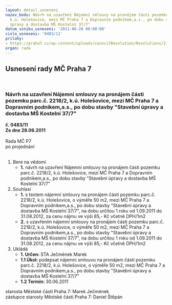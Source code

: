 ```yaml
---
layout: detail_usneseni
nazev_bodu: Návrh na uzavření Nájemní smlouvy na pronájem části pozemku parc.č. 2218/2,
  k.ú. Holešovice, mezi MČ Praha 7 a Dopravním podnikem,a.s., po dobu stavby "Stavební
  úpravy a dostavba MŠ Kostelní 37/7"
datum_vzniku_usneseni: '2011-06-28 00:00:00'
cislo_usneseni: '0483/11'
prilohy:
- https://praha7.cz/wp-content/uploads/councilResolution/Resolutions/21542/33-11-priloha_1.doc
organ: rada
---
```

<div id="ucUsn_pList" class="usn">
	<span><h2>Usnesení rady MČ Praha 7 </h2>
<br></span><div class="standBody">
<span><h3>Návrh na uzavření Nájemní smlouvy na pronájem části pozemku parc.č. 2218/2, k.ú. Holešovice, mezi MČ Praha 7 a Dopravním podnikem,a.s., po dobu stavby "Stavební úpravy a dostavba MŠ Kostelní 37/7"</h3></span><div class="center">
		<strong>č. 0483/11</strong><br>
	</div>
<div class="center">
		<strong>Ze dne 28.06.2011</strong><br><br>
	</div>Rada MČ P7<br> po projednání<br><br><ol>
<li>Bere na vědomí<ul><li>
<strong>1.</strong> návrh na uzavření Nájemní smlouvy na pronájem části pozemku parc.č. 2218/2, k.ú. Holešovice, mezi MČ Praha 7 a Dopravním podnikem,a.s., po dobu stavby "Stavební úpravy a dostavba MŠ Kostelní 37/7"  </li></ul>
</li>
<li>Souhlasí<ul>
<li>
<strong>1.</strong> s textem nájemní smlouvy  na pronájem části pozemku parc.č. 2218/2, k.ú. Holešovice, o výměře 50 m2, mezi MČ Praha 7 a Dopravním podnikem,a.s., po dobu stavby "Stavební úpravy a dostavba MŠ Kostelní 37/7", na dobu určitou 1 roku od 1.09.2011 do 31.08.2012, za cenu nájmu ve výši 85,- Kč včetně DPH/1m2</li>
<li>
<strong>2.</strong> s uzavřením nájemní  smlouvy na pronájem části pozemku parc.č. 2218/2, k.ú. Holešovice, o výměře 50 m2, mezi MČ Praha 7 a Dopravním podnikem,a.s., po dobu stavby "Stavební úpravy a dostavba MŠ Kostelní 37/7", na dobu určitou 1 roku od 1.09.2011 do 31.08.2012, za cenu nájmu ve výši 85,- Kč včetně DPH/1m2           </li>
</ul>
</li>
<li>Ukládá<ul>
<li>
<strong>1. Určen: </strong>STA Ječmének Marek</li>
<li>
<strong>1.1 Úkol: </strong>podepsat nájemní  smlouvu na pronájem části pozemku parc.č. 2218/2, k.ú. Holešovice, o výměře 50 m2, mezi MČ Praha 7 a Dopravním podnikem,a.s., po dobu stavby "Stavební úpravy a dostavba MŠ Kostelní 37/7"</li>
<li>
<strong>1.2 Termín: </strong>30.06.2011</li>
</ul>
</li>
</ol>starosta Městské části Praha 7: Marek Ječmének<br>zástupce starosty Městské části Praha 7: Daniel Štěpán 
</div>
</div>